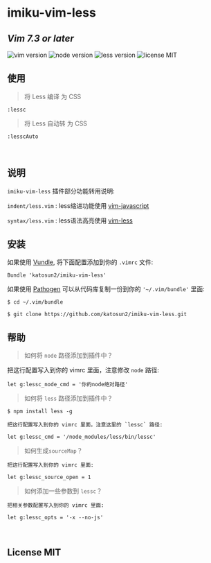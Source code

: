 imiku-vim-less
==============
## *Vim 7.3 or later*

![vim version](https://img.shields.io/badge/vim-%3E%3D%207.3-green.svg) ![node version](https://img.shields.io/badge/node-%3E%3D%200.6-yellow.svg) ![less version](https://img.shields.io/badge/less-2.5.1-blue.svg) ![license MIT](https://img.shields.io/dub/l/vibe-d.svg)

## 使用

> 将 Less 编译 为 CSS

	:lessc

> 将 Less 自动转 为 CSS

	:lesscAuto

<br>

## 说明

`imiku-vim-less` 插件部分功能转用说明:

`indent/less.vim` : less缩进功能使用 [vim-javascript](http://github.com/pangloss/vim-javascript) 

`syntax/less.vim` : less语法高亮使用 [vim-less](http://github.com/pangloss/vim-javascript) 


## 安装

如果使用 [Vundle](https://github.com/gmarik/vundle), 将下面配置添加到你的 `.vimrc` 文件:

`Bundle 'katosun2/imiku-vim-less'`

如果使用 [Pathogen](https://github.com/tpope/vim-pathogen) 可以从代码库复制一份到你的 `'~/.vim/bundle'` 里面:

`$ cd ~/.vim/bundle`

`$ git clone https://github.com/katosun2/imiku-vim-less.git`

## 帮助

> 如何将 `node` 路径添加到插件中？

把这行配置写入到你的 vimrc 里面，注意修改 `node` 路径:

	let g:lessc_node_cmd = '你的node绝对路径'

> 如何将 `less` 路径添加到插件中？

	$ npm install less -g

	把这行配置写入到你的 vimrc 里面，注意这里的 `lessc` 路径:

	let g:lessc_cmd = '/node_modules/less/bin/lessc'

> 如何生成`sourceMap`？

	把这行配置写入到你的 vimrc 里面:

	let g:lessc_source_open = 1 
	
> 如何添加一些参数到 `lessc`？

	把相关参数配置写入到你的 vimrc 里面:

	let g:lessc_opts = '-x --no-js'

<br>

## License MIT
